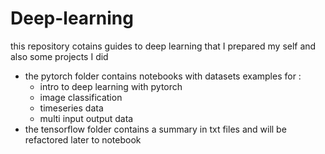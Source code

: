 # Deep-learning
this repository cotains guides to deep learning that I prepared my self and also some projects I did

- the pytorch folder contains notebooks with datasets examples for :
  - intro to deep learning with pytorch
  - image classification
  - timeseries data
  - multi input output data 
- the tensorflow folder contains a summary in txt files and will be refactored later to notebook 
